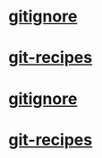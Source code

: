# [gitignore](#gitignore)  
# [git-recipes](#git-recipes)  

# [gitignore](https://github.com/github/gitignore)  
# [git-recipes](https://github.com/geeeeeeeeek/git-recipes)  
